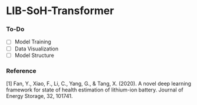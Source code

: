 # LIB-SoH-Transformer

### To-Do
- [ ] Model Training
- [ ] Data Visualization
- [ ] Model Structure

### Reference
[1] Fan, Y., Xiao, F., Li, C., Yang, G., & Tang, X. (2020). A novel deep learning framework for state of health estimation of lithium-ion battery. Journal of Energy Storage, 32, 101741.

